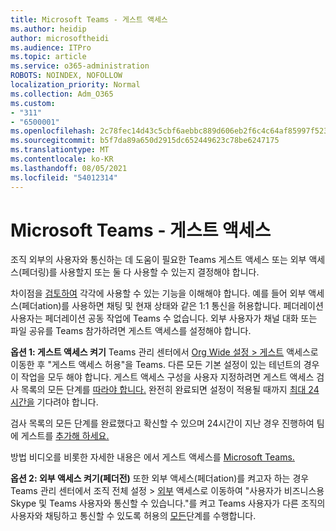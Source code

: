 ```yaml
---
title: Microsoft Teams - 게스트 액세스
ms.author: heidip
author: microsoftheidi
ms.audience: ITPro
ms.topic: article
ms.service: o365-administration
ROBOTS: NOINDEX, NOFOLLOW
localization_priority: Normal
ms.collection: Adm_O365
ms.custom:
- "311"
- "6500001"
ms.openlocfilehash: 2c78fec14d43c5cbf6aebbc889d606eb2f6c4c64af85997f523d06872c911a0a
ms.sourcegitcommit: b5f7da89a650d2915dc652449623c78be6247175
ms.translationtype: MT
ms.contentlocale: ko-KR
ms.lasthandoff: 08/05/2021
ms.locfileid: "54012314"
---
```

# <a name="microsoft-teams---guest-access"></a>Microsoft Teams - 게스트 액세스

조직 외부의 사용자와 통신하는 데 도움이 필요한 Teams 게스트 액세스 또는 [](https://docs.microsoft.com/microsoftteams/manage-external-access#external-access-vs-guest-access)외부 액세스(페더링)를 사용할지 또는 둘 다 사용할 수 있는지 결정해야 합니다.

차이점을 [검토하여](https://docs.microsoft.com/microsoftteams/manage-external-access#external-access-vs-guest-access) 각각에 사용할 수 있는 기능을 이해해야 합니다.  예를 들어 외부 액세스(페더ation)를 사용하면 채팅 및 현재 상태와 같은 1:1 통신을 허용합니다.  페더레이션 사용자는 페더레이션 공동 작업에 Teams 수 없습니다.  외부 사용자가 채널 대화 또는 파일 공유를 Teams 참가하려면 게스트 액세스를 설정해야 합니다.

**옵션 1: 게스트 액세스 켜기** Teams 관리 센터에서 [Org Wide 설정 > 게스트](https://admin.teams.microsoft.com/company-wide-settings/guest-configuration) 액세스로 이동한 후 "게스트 액세스 허용"을 Teams.  다른 모든 기본 설정이 있는 테넌트의 경우 이 작업을 모두 해야 합니다.  게스트 액세스 구성을 사용자 지정하려면 게스트 액세스 검사 목록의 모든 단계를 [따라야 합니다.](https://docs.microsoft.com/microsoftteams/guest-access-checklist) 완전히 완료되면 설정이 적용될 때까지 [최대 24시간을](https://docs.microsoft.com/microsoftteams/manage-guests#guest-access-latencies) 기다려야 합니다.

검사 목록의 모든 단계를 완료했다고 확신할 수 있으며 24시간이 지난 경우 진행하여 팀에 게스트를 [추가해 하세요.](https://support.office.com/article/add-guests-to-a-team-in-teams-fccb4fa6-f864-4508-bdde-256e7384a14f#ID0EAABAAA=Desktop)

방법 비디오를 비롯한 자세한 내용은 에서 게스트 액세스를 [Microsoft Teams.](https://docs.microsoft.com/microsoftteams/guest-access)

**옵션 2: 외부 액세스 켜기(페더전)** 또한 외부 액세스(페더ation)를 켜고자 하는 경우 Teams 관리 센터에서 조직 전체 설정 > [외부](https://admin.teams.microsoft.com/company-wide-settings/external-communications) 액세스로 이동하여 "사용자가 비즈니스용 Skype 및 Teams 사용자와 통신할 수 있습니다."를 켜고 Teams 사용자가 다른 조직의 사용자와 채팅하고 통신할 수 있도록 허용의 [모든](https://docs.microsoft.com/microsoftteams/manage-external-access#let-your-teams-users-chat-and-communicate-with-users-in-another-organization)단계를 수행합니다.
